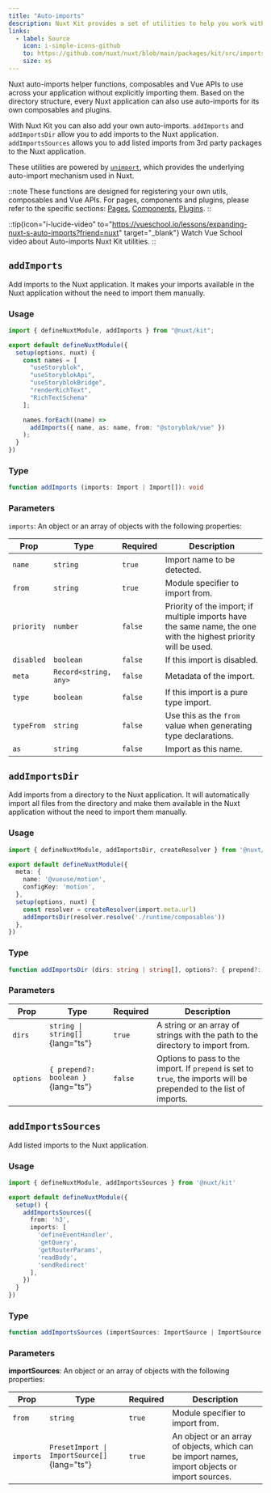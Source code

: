 ```yaml
---
title: "Auto-imports"
description: Nuxt Kit provides a set of utilities to help you work with auto-imports. These functions allow you to register your own utils, composables and Vue APIs.
links:
  - label: Source
    icon: i-simple-icons-github
    to: https://github.com/nuxt/nuxt/blob/main/packages/kit/src/imports.ts
    size: xs
---
```


Nuxt auto-imports helper functions, composables and Vue APIs to use across your application without explicitly importing them. Based on the directory structure, every Nuxt application can also use auto-imports for its own composables and plugins.

With Nuxt Kit you can also add your own auto-imports. `addImports` and `addImportsDir` allow you to add imports to the Nuxt application. `addImportsSources` allows you to add listed imports from 3rd party packages to the Nuxt application.

These utilities are powered by [`unimport`](https://github.com/unjs/unimport), which provides the underlying auto-import mechanism used in Nuxt.

::note
These functions are designed for registering your own utils, composables and Vue APIs. For pages, components and plugins, please refer to the specific sections: [Pages](/docs/api/kit/pages), [Components](/docs/api/kit/components), [Plugins](/docs/api/kit/plugins).
::

::tip{icon="i-lucide-video" to="https://vueschool.io/lessons/expanding-nuxt-s-auto-imports?friend=nuxt" target="_blank"}
Watch Vue School video about Auto-imports Nuxt Kit utilities.
::

## `addImports`

Add imports to the Nuxt application. It makes your imports available in the Nuxt application without the need to import them manually.

### Usage

```ts twoslash
import { defineNuxtModule, addImports } from "@nuxt/kit";

export default defineNuxtModule({
  setup(options, nuxt) {
    const names = [
      "useStoryblok",
      "useStoryblokApi",
      "useStoryblokBridge",
      "renderRichText",
      "RichTextSchema"
    ];

    names.forEach((name) =>
      addImports({ name, as: name, from: "@storyblok/vue" })
    );
  }
})
```

### Type

```ts
function addImports (imports: Import | Import[]): void
```

### Parameters

`imports`: An object or an array of objects with the following properties:

| Prop               | Type                         | Required | Description                                                                                                     |
| ------------------ | ---------------------------- | -------- | --------------------------------------------------------------------------------------------------------------- |
| `name`             | `string`                     | `true`   | Import name to be detected.                                                                                     |
| `from`             | `string`                     | `true`   | Module specifier to import from.                                                                                |
| `priority`         | `number`                     | `false`  | Priority of the import; if multiple imports have the same name, the one with the highest priority will be used. |
| `disabled`         | `boolean`                    | `false`  | If this import is disabled.                                                                                     |
| `meta`             | `Record<string, any>`        | `false`  | Metadata of the import.                                                                                         |
| `type`             | `boolean`                    | `false`  | If this import is a pure type import.                                                                           |
| `typeFrom`         | `string`                     | `false`  | Use this as the `from` value when generating type declarations.                                                 |
| `as`               | `string`                     | `false`  | Import as this name.                                                                                            |


## `addImportsDir`

Add imports from a directory to the Nuxt application. It will automatically import all files from the directory and make them available in the Nuxt application without the need to import them manually.

### Usage

```ts twoslash
import { defineNuxtModule, addImportsDir, createResolver } from '@nuxt/kit'

export default defineNuxtModule({
  meta: {
    name: '@vueuse/motion',
    configKey: 'motion',
  },
  setup(options, nuxt) {
    const resolver = createResolver(import.meta.url)
    addImportsDir(resolver.resolve('./runtime/composables'))
  },
})
```
### Type

```ts
function addImportsDir (dirs: string | string[], options?: { prepend?: boolean }): void
```

### Parameters

| Prop               | Type                         | Required | Description                                                                                                     |
| ------------------ | ---------------------------- | -------- | --------------------------------------------------------------------------------------------------------------- |
| `dirs`             | `string \| string[]`{lang="ts"}          | `true`   | A string or an array of strings with the path to the directory to import from.                                 |
| `options`          | `{ prepend?: boolean }`{lang="ts"}      | `false`  | Options to pass to the import. If `prepend` is set to `true`, the imports will be prepended to the list of imports. |


## `addImportsSources`

Add listed imports to the Nuxt application.

### Usage

```ts twoslash
import { defineNuxtModule, addImportsSources } from '@nuxt/kit'

export default defineNuxtModule({
  setup() {
    addImportsSources({
      from: 'h3',
      imports: [
        'defineEventHandler',
        'getQuery',
        'getRouterParams',
        'readBody',
        'sendRedirect'
      ],
    })
  }
})
```

### Type

```ts
function addImportsSources (importSources: ImportSource | ImportSource[]): void
```

### Parameters

**importSources**: An object or an array of objects with the following properties:

| Prop               | Type                         | Required | Description                                                                                                     |
| ------------------ | ---------------------------- | -------- | --------------------------------------------------------------------------------------------------------------- |
| `from`             | `string`                     | `true`   | Module specifier to import from.                                                                                |
| `imports`          | `PresetImport \| ImportSource[]`{lang="ts"} | `true`   | An object or an array of objects, which can be import names, import objects or import sources.                  |

